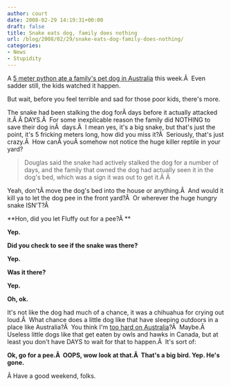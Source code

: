 ```yaml
---
author: court
date: 2008-02-29 14:19:31+00:00
draft: false
title: Snake eats dog, family does nothing
url: /blog/2008/02/29/snake-eats-dog-family-does-nothing/
categories:
- News
- Stupidity
---
```


A [5 meter python ate a family's pet dog in Australia](http://cnews.canoe.ca/CNEWS/World/2008/02/27/4879296-ap.html) this week.Â  Even sadder still, the kids watched it happen.

But wait, before you feel terrible and sad for those poor kids, there's more.

The snake had been stalking the dog forÂ days before it actually attacked it.Â Â DAYS.Â  For some inexplicable reason the family did NOTHING to save their dog inÂ  days.Â  I mean yes, it's a big snake, but that's just the point, it's 5 fricking meters long, how did you miss it?Â  Seriously, that's just crazy.Â  How canÂ youÂ somehow not notice the huge killer reptile in your yard?


<blockquote>Douglas said the snake had actively stalked the dog for a number of days, and the family that owned the dog had actually seen it in the dog's bed, which was a sign it was out to get it.Â Â </blockquote>


Yeah, don'tÂ move the dog's bed into the house or anything.Â  And would it kill ya to let the dog pee in the front yard?Â  Or wherever the huge hungry snake ISN'T?Â 

**Hon, did you let Fluffy out for a pee?Â **

**Yep.**

**Did you check to see if the snake was there?**

**Yep.**

**Was it there?**

**Yep.**

**Oh, ok.**

It's not like the dog had much of a chance, it was a chihuahua for crying out loud.Â  What chance does a little dog like that have sleeping outdoors in a place like Australia?Â  You think I'm [too hard on Australia](http://www.vallentyne.com/blog/2008/01/28/canada-is-too-dangerous-for-australians/)?Â  Maybe.Â  Useless little dogs like that get eaten by owls and hawks in Canada, but at least you don't have DAYS to wait for that to happen.Â  It's sort of:

**Ok, go for a pee.Â  OOPS, wow look at that.Â  That's a big bird. Yep. He's gone.**

Â Have a good weekend, folks.

